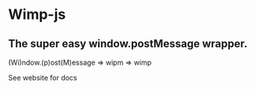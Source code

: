 # Wimp-js
## The super easy window.postMessage wrapper.
(Wi)ndow.(p)ost(M)essage => wipm => wimp

See website for docs

